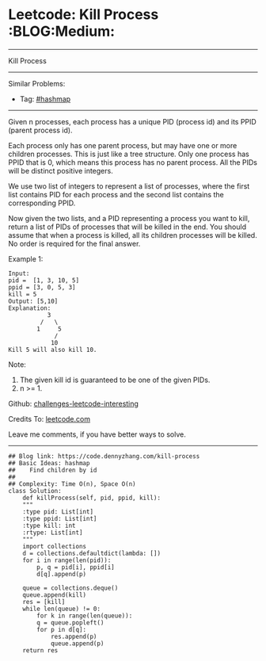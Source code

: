 
# Leetcode: Kill Process     :BLOG:Medium:

---

Kill Process  

---

Similar Problems:  

-   Tag: [#hashmap](https://code.dennyzhang.com/tag/hashmap)

---

Given n processes, each process has a unique PID (process id) and its PPID (parent process id).  

Each process only has one parent process, but may have one or more children processes. This is just like a tree structure. Only one process has PPID that is 0, which means this process has no parent process. All the PIDs will be distinct positive integers.  

We use two list of integers to represent a list of processes, where the first list contains PID for each process and the second list contains the corresponding PPID.  

Now given the two lists, and a PID representing a process you want to kill, return a list of PIDs of processes that will be killed in the end. You should assume that when a process is killed, all its children processes will be killed. No order is required for the final answer.  

Example 1:  

    Input: 
    pid =  [1, 3, 10, 5]
    ppid = [3, 0, 5, 3]
    kill = 5
    Output: [5,10]
    Explanation: 
               3
             /   \
            1     5
                 /
                10
    Kill 5 will also kill 10.

Note:  

1.  The given kill id is guaranteed to be one of the given PIDs.
2.  n >= 1.

Github: [challenges-leetcode-interesting](https://github.com/DennyZhang/challenges-leetcode-interesting/tree/master/kill-process)  

Credits To: [leetcode.com](https://leetcode.com/problems/kill-process/description/)  

Leave me comments, if you have better ways to solve.  

---

    ## Blog link: https://code.dennyzhang.com/kill-process
    ## Basic Ideas: hashmap
    ##    Find children by id
    ##
    ## Complexity: Time O(n), Space O(n)
    class Solution:
        def killProcess(self, pid, ppid, kill):
    	"""
    	:type pid: List[int]
    	:type ppid: List[int]
    	:type kill: int
    	:rtype: List[int]
    	"""
    	import collections
    	d = collections.defaultdict(lambda: [])
    	for i in range(len(pid)):
    	    p, q = pid[i], ppid[i]
    	    d[q].append(p)
    
    	queue = collections.deque()
    	queue.append(kill)
    	res = [kill]
    	while len(queue) != 0:
    	    for k in range(len(queue)):
    		q = queue.popleft()
    		for p in d[q]:
    		    res.append(p)
    		    queue.append(p)
    	return res

